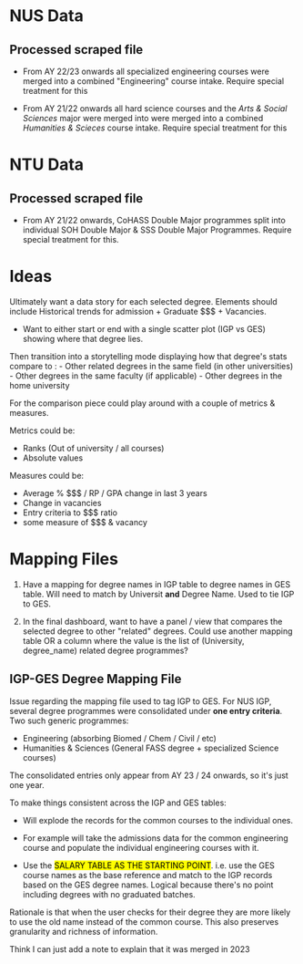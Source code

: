 # NUS Data

## Processed scraped file
- From AY 22/23 onwards all specialized engineering courses were merged into a combined "Engineering" course intake. Require special treatment for this

- From AY 21/22 onwards all hard science courses and the *Arts & Social Sciences* major were merged into were merged into a combined *Humanities & Scieces* course intake. Require special treatment for this

# NTU Data

## Processed scraped file
- From AY 21/22 onwards, CoHASS Double Major programmes split into individual SOH Double Major & SSS Double Major Programmes. Require special treatment for this.


# Ideas

Ultimately want a data story for each selected degree. Elements should include Historical trends for admission + Graduate $$$ + Vacancies. 

- Want to either start or end with a single scatter plot (IGP vs GES) showing where that degree lies. 

Then transition into a storytelling mode displaying how that degree's stats compare to :
    - Other related degrees in the same field (in other universities)
    - Other degrees in the same faculty (if applicable)
    - Other degrees in the home university 

For the comparison piece could play around with a couple of metrics & measures. 

Metrics could be: 
- Ranks (Out of university / all courses)
- Absolute values

Measures could be:
- Average % $$$ / RP / GPA change in last 3 years
- Change in vacancies
- Entry criteria to $$$ ratio
- some measure of $$$ & vacancy

# Mapping Files
1. Have a mapping for degree names in IGP table to degree names in GES table. Will need to match by Universit **and** Degree Name.  Used to tie IGP to GES.

2. In the final dashboard, want to have a panel / view that compares the selected degree to other "related" degrees. Could use another mapping table OR a column where the value is the list of (University, degree_name) related degree programmes?

## IGP-GES Degree Mapping File

Issue regarding the mapping file used to tag IGP to GES. For NUS IGP, several degree programmes were consolidated under **one entry criteria**. Two such generic programmes: 

- Engineering (absorbing Biomed / Chem / Civil / etc)
- Humanities & Sciences (General FASS degree + specialized Science courses)

The consolidated entries only appear from AY 23 / 24 onwards, so it's just one year. 

To make things consistent across the IGP and GES tables:

- Will explode the records for the common courses to the individual ones. 
- For example will take the admissions data for the common engineering course and populate the individual engineering courses with it. 

- Use the <mark>SALARY TABLE AS THE STARTING POINT</mark>. i.e. use the GES course names as the base reference and match to the IGP records based on the GES degree names. Logical because there's no point including degrees with no graduated batches. 

Rationale is that when the user checks for their degree they are more likely to use the old name instead of the common course. This also preserves granularity and richness of information. 

Think I can just add a note to explain that it was merged in 2023